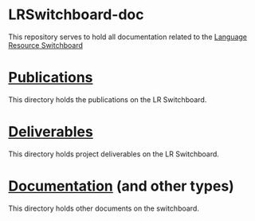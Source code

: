 # LRSwitchboard-doc

This repository serves to hold all documentation related to the [Language Resource Switchboard](https://github.com/clarin-eric/switchboard)

# [Publications](./publications)

This directory holds the publications on the LR Switchboard.

# [Deliverables](./deliverables)

This directory holds project deliverables on the LR Switchboard.

# [Documentation](./documentation) (and other types)

This directory holds other documents on the switchboard.

